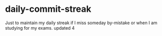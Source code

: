 # daily-commit-streak
Just to maintain my daily streak if I miss someday by-mistake or when I am studying for my exams.
updated 4